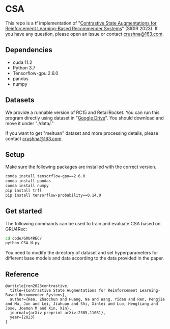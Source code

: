# CSA
This repo is a tf implementation of "[Contrastive State Augmentations for Reinforcement Learning-Based Recommender Systems](http://arxiv.org/abs/2305.11081)" (SIGIR 2023).
If you have any question, please open an issue or contact crushna@163.com.

## Dependencies

- cuda 11.2
- Python 3.7
- Tensorflow-gpu 2.6.0
- pandas
- numpy


## Datasets
We provide a runnable version of RC15 and RetailRocket. You can run this program directly using dataset in "[Google Drive](https://drive.google.com/drive/folders/19OoKDiXXr0JKnnizGKDNx0KPugbKhiG-?usp=drive_link)". You should download and move it under "./data/."

If you want to get "meituan" dataset and more processing details, please contact crushna@163.com.

## Setup
Make sure the following packages are installed with the correct version.
```bash
conda install tensorflow-gpu==2.6.0
conda install pandas
conda install numpy
pip install trfl
pip install tensorflow-probability==0.14.0 
```

## Get started
The following commands can be used to train and evaluate CSA based on GRU4Rec:
```bash
cd code/GRU4REC/
python CSA_N.py
```
You need to modify the directory of dataset and set hyperparameters for different base models and data according to the data provided in the paper.


## Reference

```
@article{ren2023contrastive,
  title={Contrastive State Augmentations for Reinforcement Learning-Based Recommender Systems},
  author={Ren, Zhaochun and Huang, Na and Wang, Yidan and Ren, Pengjie and Ma, Jun and Lei, Jiahuan and Shi, Xinlei and Luo, Hengliang and Jose, Joemon M and Xin, Xin},
  journal={arXiv preprint arXiv:2305.11081},
  year={2023}
}
```


